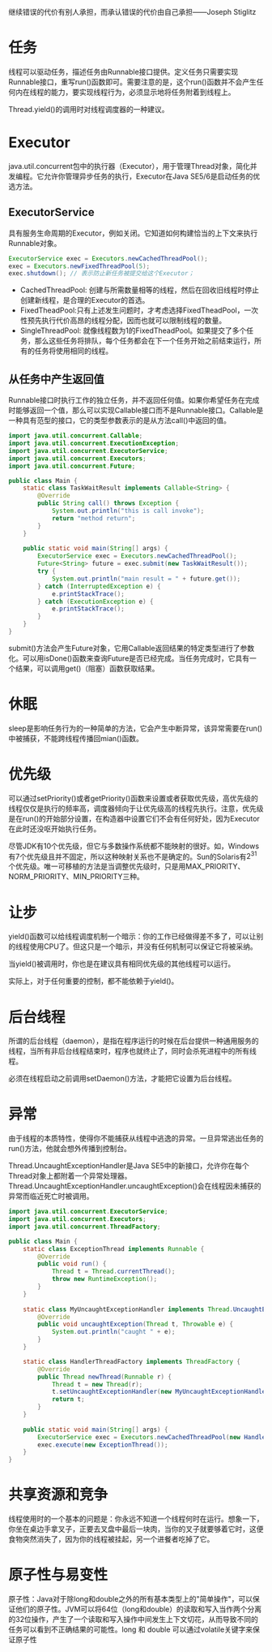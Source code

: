 继续错误的代价有别人承担，而承认错误的代价由自己承担——Joseph Stiglitz

# 任务

线程可以驱动任务，描述任务由Runnable接口提供。定义任务只需要实现Runnable接口，重写run()函数即可。需要注意的是，这个run()函数并不会产生任何内在线程的能力，要实现线程行为，必须显示地将任务附着到线程上。

Thread.yield()的调用时对线程调度器的一种建议。

# Executor

java.util.concurrent包中的执行器（Executor），用于管理Thread对象，简化并发编程。它允许你管理异步任务的执行，Executor在Java SE5/6是启动任务的优选方法。

## ExecutorService

具有服务生命周期的Executor，例如关闭。它知道如何构建恰当的上下文来执行Runnable对象。

```java
ExecutorService exec = Executors.newCachedThreadPool();
exec = Executors.newFixedThreadPool(5);
exec.shutdown(); // 表示防止新任务被提交给这个Executor；
```

* CachedThreadPool: 创建与所需数量相等的线程，然后在回收旧线程时停止创建新线程，是合理的Executor的首选。
* FixedTheadPool:只有上述发生问题时，才考虑选择FixedTheadPool，一次性预先执行代价高昂的线程分配，因而也就可以限制线程的数量。
* SingleThreadPool: 就像线程数为1的FixedTheadPool。如果提交了多个任务，那么这些任务将排队，每个任务都会在下一个任务开始之前结束运行，所有的任务将使用相同的线程。

## 从任务中产生返回值

Runnable接口时执行工作的独立任务，并不返回任何值。如果你希望任务在完成时能够返回一个值，那么可以实现Callable接口而不是Runnable接口。Callable是一种具有范型的接口，它的类型参数表示的是从方法call()中返回的值。

```java
import java.util.concurrent.Callable;
import java.util.concurrent.ExecutionException;
import java.util.concurrent.ExecutorService;
import java.util.concurrent.Executors;
import java.util.concurrent.Future;

public class Main {
    static class TaskWaitResult implements Callable<String> {
        @Override
        public String call() throws Exception {
            System.out.println("this is call invoke");
            return "method return";
        }
    }
  
    public static void main(String[] args) {
        ExecutorService exec = Executors.newCachedThreadPool();
        Future<String> future = exec.submit(new TaskWaitResult());
        try {
            System.out.println("main result = " + future.get());
        } catch (InterruptedException e) {
            e.printStackTrace();
        } catch (ExecutionException e) {
            e.printStackTrace();
        }
    }
}
```

submit()方法会产生Future对象，它用Callable返回结果的特定类型进行了参数化。可以用isDone()函数来查询Future是否已经完成。当任务完成时，它具有一个结果，可以调用get()（阻塞）函数获取结果。

# 休眠

sleep是影响任务行为的一种简单的方法，它会产生中断异常，该异常需要在run()中被捕获，不能跨线程传播回mian()函数。

# 优先级

可以通过setPriority()或者getPriority()函数来设置或者获取优先级，高优先级的线程仅仅是执行的频率高，调度器倾向于让优先级高的线程先执行。注意，优先级是在run()的开始部分设置，在构造器中设置它们不会有任何好处，因为Executor在此时还没呕开始执行任务。

尽管JDK有10个优先级，但它与多数操作系统都不能映射的很好。如，Windows有7个优先级且并不固定，所以这种映射关系也不是确定的。Sun的Solaris有$2^{31}$个优先级。唯一可移植的方法是当调整优先级时，只是用MAX_PRIORITY、NORM_PRIORITY、MIN_PRIORITY三种。

# 让步

yield()函数可以给线程调度机制一个暗示：你的工作已经做得差不多了，可以让别的线程使用CPU了。但这只是一个暗示，并没有任何机制可以保证它将被采纳。

当yield()被调用时，你也是在建议具有相同优先级的其他线程可以运行。

实际上，对于任何重要的控制，都不能依赖于yield()。

# 后台线程

所谓的后台线程（daemon），是指在程序运行的时候在后台提供一种通用服务的线程，当所有非后台线程结束时，程序也就终止了，同时会杀死进程中的所有线程。

必须在线程启动之前调用setDaemon()方法，才能把它设置为后台线程。

# 异常

由于线程的本质特性，使得你不能捕获从线程中逃逸的异常。一旦异常逃出任务的run()方法，他就会想外传播到控制台。

Thread.UncaughtExceptionHandler是Java SE5中的新接口，允许你在每个Thread对象上都附着一个异常处理器。Thread.UncaughtExceptionHandler.uncaughtException()会在线程因未捕获的异常而临近死亡时被调用。

```java
import java.util.concurrent.ExecutorService;
import java.util.concurrent.Executors;
import java.util.concurrent.ThreadFactory;

public class Main {
    static class ExceptionThread implements Runnable {
        @Override
        public void run() {
            Thread t = Thread.currentThread();
            throw new RuntimeException();
        }
    }
  
    static class MyUncaughtExceptionHandler implements Thread.UncaughtExceptionHandler {
        @Override
        public void uncaughtException(Thread t, Throwable e) {
            System.out.println("caught " + e);
        }
    }

    static class HandlerThreadFactory implements ThreadFactory {
        @Override
        public Thread newThread(Runnable r) {
            Thread t = new Thread(r);
            t.setUncaughtExceptionHandler(new MyUncaughtExceptionHandler());
            return t;
        }
    }
  
    public static void main(String[] args) {
        ExecutorService exec = Executors.newCachedThreadPool(new HandlerThreadFactory());
        exec.execute(new ExceptionThread());
    }
}
```

# 共享资源和竞争

线程使用时的一个基本的问题是：你永远不知道一个线程何时在运行。想象一下，你坐在桌边手拿叉子，正要去叉盘中最后一块肉，当你的叉子就要够着它时，这便食物突然消失了，因为你的线程被挂起，另一个进餐者吃掉了它。

# 原子性与易变性

原子性：Java对于除long和double之外的所有基本类型上的"简单操作"，可以保证他们的原子性。JVM可以将64位（long和double）的读取和写入当作两个分离的32位操作，产生了一个读取和写入操作中间发生上下文切花，从而导致不同的任务可以看到不正确结果的可能性。long 和 double 可以通过volatile关键字来保证原子性